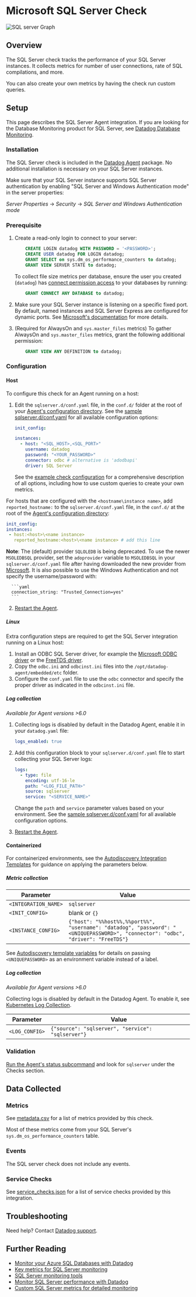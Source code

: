 # Microsoft SQL Server Check

![SQL server Graph][1]

## Overview

The SQL Server check tracks the performance of your SQL Server instances. It collects metrics for number of user connections, rate of SQL compilations, and more.

You can also create your own metrics by having the check run custom queries.

## Setup

<div class="alert alert-info">This page describes the SQL Server Agent integration. If you are looking for the Database Monitoring product for SQL Server, see <a href="https://docs.datadoghq.com/database_monitoring" target="_blank">Datadog Database Monitoring</a>.</div>

### Installation

The SQL Server check is included in the [Datadog Agent][2] package. No additional installation is necessary on your SQL Server instances.

Make sure that your SQL Server instance supports SQL Server authentication by enabling "SQL Server and Windows Authentication mode" in the server properties:

_Server Properties_ -> _Security_ -> _SQL Server and Windows Authentication mode_

### Prerequisite

1. Create a read-only login to connect to your server:

    ```SQL
        CREATE LOGIN datadog WITH PASSWORD = '<PASSWORD>';
        CREATE USER datadog FOR LOGIN datadog;
        GRANT SELECT on sys.dm_os_performance_counters to datadog;
        GRANT VIEW SERVER STATE to datadog;
    ```
   
   To collect file size metrics per database, ensure the user you created (`datadog`) has [connect permission access][3] to your databases by running:
   
   ```SQL
       GRANT CONNECT ANY DATABASE to datadog; 
   ```

2. Make sure your SQL Server instance is listening on a specific fixed port. By default, named instances and SQL Server Express are configured for dynamic ports. See [Microsoft's documentation][4] for more details.

3. (Required for AlwaysOn and `sys.master_files` metrics) To gather AlwaysOn and `sys.master_files` metrics, grant the following additional permission:

    ```SQL
        GRANT VIEW ANY DEFINITION to datadog;
    ```

### Configuration

<!-- xxx tabs xxx -->
<!-- xxx tab "Host" xxx -->

#### Host

To configure this check for an Agent running on a host:

1. Edit the `sqlserver.d/conf.yaml` file, in the `conf.d/` folder at the root of your [Agent's configuration directory][5]. See the [sample sqlserver.d/conf.yaml][6] for all available configuration options:

   ```yaml
   init_config:

   instances:
     - host: "<SQL_HOST>,<SQL_PORT>"
       username: datadog
       password: "<YOUR_PASSWORD>"
       connector: odbc # alternative is 'adodbapi'
       driver: SQL Server
   ```

    See the [example check configuration][6] for a comprehensive description of all options, including how to use custom queries to create your own metrics.

For hosts that are configured with the `<hostname\instance name>`, add `reported_hostname:` to the `sqlserver.d/conf.yaml` file, in the `conf.d/` at the root of the [Agent's configuration directory][5]:

```yaml
init_config:
instances:
 - host:<host>\<name instance>
   reported_hostname:<host>\<name instance> # add this line
```

   **Note**: The (default) provider `SQLOLEDB` is being deprecated. To use the newer `MSOLEDBSQL` provider, set the `adoprovider` variable to `MSOLEDBSQL` in your `sqlserver.d/conf.yaml` file after having downloaded the new provider from [Microsoft][7]. It is also possible to use the Windows Authentication and not specify the username/password with:

      ```yaml
      connection_string: "Trusted_Connection=yes"
      ```

2. [Restart the Agent][8].

##### Linux

Extra configuration steps are required to get the SQL Server integration running on a Linux host:

1. Install an ODBC SQL Server driver, for example the [Microsoft ODBC driver][9] or the [FreeTDS driver][10].
2. Copy the `odbc.ini` and `odbcinst.ini` files into the `/opt/datadog-agent/embedded/etc` folder.
3. Configure the `conf.yaml` file to use the `odbc` connector and specify the proper driver as indicated in the `odbcinst.ini` file.

##### Log collection

_Available for Agent versions >6.0_

1. Collecting logs is disabled by default in the Datadog Agent, enable it in your `datadog.yaml` file:

    ```yaml
    logs_enabled: true
    ```

2. Add this configuration block to your `sqlserver.d/conf.yaml` file to start collecting your SQL Server logs:

    ```yaml
    logs:
      - type: file
        encoding: utf-16-le
        path: "<LOG_FILE_PATH>"
        source: sqlserver
        service: "<SERVICE_NAME>"
    ```

    Change the `path` and `service` parameter values based on your environment. See the [sample sqlserver.d/conf.yaml][6] for all available configuration options.

3. [Restart the Agent][8].

<!-- xxz tab xxx -->
<!-- xxx tab "Containerized" xxx -->

#### Containerized

For containerized environments, see the [Autodiscovery Integration Templates][12] for guidance on applying the parameters below.

##### Metric collection

| Parameter            | Value                                                                                                                            |
| -------------------- | -------------------------------------------------------------------------------------------------------------------------------- |
| `<INTEGRATION_NAME>` | `sqlserver`                                                                                                                      |
| `<INIT_CONFIG>`      | blank or `{}`                                                                                                                    |
| `<INSTANCE_CONFIG>`  | `{"host": "%%host%%,%%port%%", "username": "datadog", "password": "<UNIQUEPASSWORD>", "connector": "odbc", "driver": "FreeTDS"}` |

See [Autodiscovery template variables][13] for details on passing `<UNIQUEPASSWORD>` as an environment variable instead of a label.

##### Log collection

_Available for Agent versions >6.0_

Collecting logs is disabled by default in the Datadog Agent. To enable it, see [Kubernetes Log Collection][11].

| Parameter      | Value                                             |
| -------------- | ------------------------------------------------- |
| `<LOG_CONFIG>` | `{"source": "sqlserver", "service": "sqlserver"}` |

<!-- xxz tab xxx -->
<!-- xxz tabs xxx -->

### Validation

[Run the Agent's status subcommand][14] and look for `sqlserver` under the Checks section.

## Data Collected

### Metrics

See [metadata.csv][15] for a list of metrics provided by this check.

Most of these metrics come from your SQL Server's `sys.dm_os_performance_counters` table.

### Events

The SQL server check does not include any events.

### Service Checks

See [service_checks.json][16] for a list of service checks provided by this integration.

## Troubleshooting

Need help? Contact [Datadog support][17].

## Further Reading

- [Monitor your Azure SQL Databases with Datadog][18]
- [Key metrics for SQL Server monitoring][19]
- [SQL Server monitoring tools][20]
- [Monitor SQL Server performance with Datadog][21]
- [Custom SQL Server metrics for detailed monitoring][22]

[1]: https://raw.githubusercontent.com/DataDog/integrations-core/master/sqlserver/images/sqlserver_dashboard.png
[2]: https://app.datadoghq.com/account/settings#agent
[3]: https://docs.microsoft.com/en-us/sql/t-sql/statements/grant-server-permissions-transact-sql?view=sql-server-ver15
[4]: https://docs.microsoft.com/en-us/sql/tools/configuration-manager/tcp-ip-properties-ip-addresses-tab
[5]: https://docs.datadoghq.com/agent/guide/agent-configuration-files/#agent-configuration-directory
[6]: https://github.com/DataDog/integrations-core/blob/master/sqlserver/datadog_checks/sqlserver/data/conf.yaml.example
[7]: https://docs.microsoft.com/en-us/sql/connect/oledb/oledb-driver-for-sql-server?view=sql-server-2017
[8]: https://docs.datadoghq.com/agent/guide/agent-commands/#start-stop-and-restart-the-agent
[9]: https://docs.microsoft.com/en-us/sql/connect/odbc/linux-mac/installing-the-microsoft-odbc-driver-for-sql-server?view=sql-server-2017
[10]: http://www.freetds.org/
[11]: https://docs.datadoghq.com/agent/kubernetes/log/
[12]: https://docs.datadoghq.com/agent/kubernetes/integrations/
[13]: https://docs.datadoghq.com/agent/faq/template_variables/
[14]: https://docs.datadoghq.com/agent/guide/agent-commands/#agent-status-and-information
[15]: https://github.com/DataDog/integrations-core/blob/master/sqlserver/metadata.csv
[16]: https://github.com/DataDog/integrations-core/blob/master/sqlserver/assets/service_checks.json
[17]: https://docs.datadoghq.com/help/
[18]: https://www.datadoghq.com/blog/monitor-azure-sql-databases-datadog
[19]: https://www.datadoghq.com/blog/sql-server-monitoring
[20]: https://www.datadoghq.com/blog/sql-server-monitoring-tools
[21]: https://www.datadoghq.com/blog/sql-server-performance
[22]: https://www.datadoghq.com/blog/sql-server-metrics
